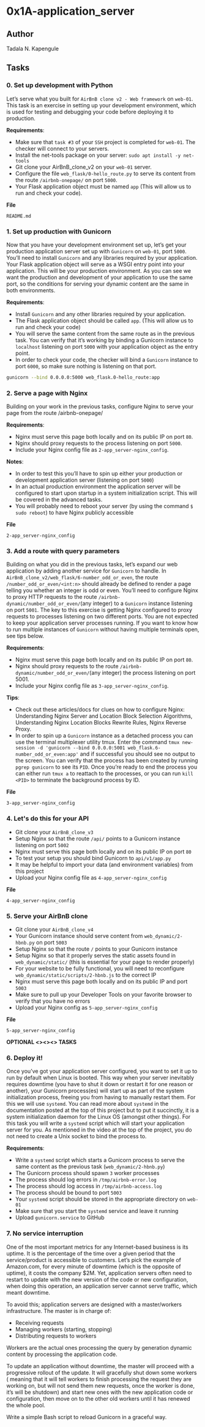 # 0x1A-application_server

## Author

Tadala N. Kapengule

## Tasks

### 0. Set up development with Python

Let’s serve what you built for `AirBnB clone v2 - Web framework` on `web-01`. This task is an exercise in setting up your development environment, which is used for testing and debugging your code before deploying it to production.

**Requirements**:

- Make sure that `task #3` of your `SSH` project is completed for `web-01`. The checker will connect to your servers.
- Install the net-tools package on your server: `sudo apt install -y net-tools`
- Git clone your AirBnB_clone_v2 on your `web-01` server.
- Configure the file `web_flask/0-hello_route.py` to serve its content from the route `/airbnb-onepage/` on port `5000`.
- Your Flask application object must be named `app` (This will allow us to run and check your code).

__File__

`README.md`

### 1. Set up production with Gunicorn

Now that you have your development environment set up, let’s get your production application server set up with `Gunicorn` on `web-01`, port `5000`. You’ll need to install `Gunicorn` and any libraries required by your application. Your Flask application object will serve as a WSGI entry point into your application. This will be your production environment. As you can see we want the production and development of your application to use the same port, so the conditions for serving your dynamic content are the same in both environments.

**Requirements**:

- Install `Gunicorn` and any other libraries required by your application.
- The Flask application object should be called `app`. (This will allow us to run and check your code)
- You will serve the same content from the same route as in the previous task. You can verify that it’s working by binding a Gunicorn instance to `localhost` listening on port `5000` with your application object as the entry point.
- In order to check your code, the checker will bind a `Gunicorn` instance to port `6000`, so make sure nothing is listening on that port.

```bash
gunicorn --bind 0.0.0.0:5000 web_flask.0-hello_route:app
```

### 2. Serve a page with Nginx

Building on your work in the previous tasks, configure Nginx to serve your page from the route /airbnb-onepage/

**Requirements**:

- Nginx must serve this page both locally and on its public IP on port `80`.
- Nginx should proxy requests to the process listening on port `5000`.
- Include your Nginx config file as `2-app_server-nginx_config`.

**Notes**:

- In order to test this you’ll have to spin up either your production or development application server (listening on port `5000`)
- In an actual production environment the application server will be configured to start upon startup in a system initialization script. This will be covered in the advanced tasks.
- You will probably need to reboot your server (by using the command `$ sudo reboot`) to have Nginx publicly accessible

__File__

`2-app_server-nginx_config`

### 3. Add a route with query parameters

Building on what you did in the previous tasks, let’s expand our web application by adding another service for `Gunicorn` to handle. In `AirBnB_clone_v2/web_flask/6-number_odd_or_even`, the route `/number_odd_or_even/<int:n>` should already be defined to render a page telling you whether an integer is odd or even. You’ll need to configure Nginx to proxy HTTP requests to the route `/airbnb-dynamic/number_odd_or_even/`(any integer) to a `Gunicorn` instance listening on port `5001`. The key to this exercise is getting Nginx configured to proxy requests to processes listening on two different ports. You are not expected to keep your application server processes running. If you want to know how to run multiple instances of `Gunicorn` without having multiple terminals open, see tips below.

**Requirements**:

- Nginx must serve this page both locally and on its public IP on port `80`.
- Nginx should proxy requests to the route `/airbnb-dynamic/number_odd_or_even/`(any integer) the process listening on port 5001.
- Include your Nginx config file as `3-app_server-nginx_config`.

**Tips**:

- Check out these articles/docs for clues on how to configure Nginx: Understanding Nginx Server and Location Block Selection Algorithms, Understanding Nginx Location Blocks Rewrite Rules, Nginx Reverse Proxy.
- In order to spin up a `Gunicorn` instance as a detached process you can use the terminal multiplexer utility tmux. Enter the command `tmux new-session -d 'gunicorn --bind 0.0.0.0:5001 web_flask.6-number_odd_or_even:app'` and if successful you should see no output to the screen. You can verify that the process has been created by running `pgrep gunicorn` to see its `PID`. Once you’re ready to end the process you can either run `tmux a` to reattach to the processes, or you can run `kill <PID>` to terminate the background process by ID.

__File__

`3-app_server-nginx_config`

### 4. Let's do this for your API

- Git clone your `AirBnB_clone_v3`
- Setup Nginx so that the route `/api/` points to a Gunicorn instance listening on port `5002`
- Nginx must serve this page both locally and on its public IP on port `80`
- To test your setup you should bind Gunicorn to `api/v1/app.py`
- It may be helpful to import your data (and environment variables) from this project
- Upload your Nginx config file as `4-app_server-nginx_config`

__File__

`4-app_server-nginx_config`

### 5.  Serve your AirBnB clone


- Git clone your `AirBnB_clone_v4`
- Your Gunicorn instance should serve content from `web_dynamic/2-hbnb.py` on port `5003`
- Setup Nginx so that the route `/` points to your Gunicorn instance
- Setup Nginx so that it properly serves the static assets found in `web_dynamic/static/` (this is essential for your page to render properly)
- For your website to be fully functional, you will need to reconfigure `web_dynamic/static/scripts/2-hbnb.js` to the correct IP
- Nginx must serve this page both locally and on its public IP and port `5003`
- Make sure to pull up your Developer Tools on your favorite browser to verify that you have no errors
- Upload your Nginx config as `5-app_server-nginx_config`

__File__

`5-app_server-nginx_config`

__OPTIONAL <><><> TASKS__

### 6. Deploy it!

Once you’ve got your application server configured, you want to set it up to run by default when Linux is booted. This way when your server inevitably requires downtime (you have to shut it down or restart it for one reason or another), your Gunicorn process(es) will start up as part of the system initialization process, freeing you from having to manually restart them. For this we will use `systemd`. You can read more about `systemd` in the documentation posted at the top of this project but to put it succinctly, it is a system initialization daemon for the Linux OS (amongst other things). For this task you will write a `systemd` script which will start your application server for you. As mentioned in the video at the top of the project, you do not need to create a Unix socket to bind the process to.

**Requirements**:

- Write a `systemd` script which starts a Gunicorn process to serve the same content as the previous task (`web_dynamic/2-hbnb.py`)
- The Gunicorn process should spawn `3` worker processes
- The process should log errors in `/tmp/airbnb-error.log`
- The process should log access in `/tmp/airbnb-access.log`
- The process should be bound to port `5003`
- Your `systemd` script should be stored in the appropriate directory on `web-01`
- Make sure that you start the `systemd` service and leave it running
- Upload `gunicorn.service` to GitHub

### 7. No service interruption

One of the most important metrics for any Internet-based business is its uptime. It is the percentage of the time over a given period that the service/product is accessible to customers. Let’s pick the example of Amazon.com, for every minute of downtime (which is the opposite of uptime), it costs the company $2M. Yet, application servers often need to restart to update with the new version of the code or new configuration, when doing this operation, an application server cannot serve traffic, which meant downtime.

To avoid this; application servers are designed with a master/workers infrastructure. The master is in charge of:

- Receiving requests
- Managing workers (starting, stopping)
- Distributing requests to workers

Workers are the actual ones processing the query by generation dynamic content by processing the application code.

To update an application without downtime, the master will proceed with a progressive rollout of the update. It will gracefully shut down some workers ( meaning that it will tell workers to finish processing the request they are working on, but will not send them new requests, once the worker is done, it’s will be shutdown) and start new ones with the new application code or configuration, then move on to the other old workers until it has renewed the whole pool.

Write a simple Bash script to reload Gunicorn in a graceful way.
